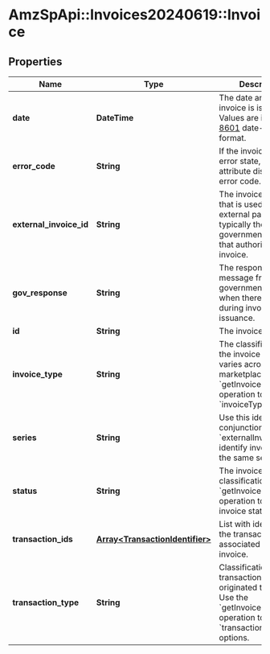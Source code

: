 # AmzSpApi::Invoices20240619::Invoice

## Properties
Name | Type | Description | Notes
------------ | ------------- | ------------- | -------------
**date** | **DateTime** | The date and time the invoice is issued. Values are in [ISO 8601](https://developer-docs.amazon.com/sp-api/docs/iso-8601) date-time format. | [optional] 
**error_code** | **String** | If the invoice is in an error state, this attribute displays the error code. | [optional] 
**external_invoice_id** | **String** | The invoice identifier that is used by an external party. This is typically the government agency that authorized the invoice. | [optional] 
**gov_response** | **String** | The response message from the government authority when there is an error during invoice issuance. | [optional] 
**id** | **String** | The invoice identifier. | [optional] 
**invoice_type** | **String** | The classification of the invoice type. This varies across marketplaces. Use the &#x60;getInvoicesAttributes&#x60; operation to check &#x60;invoiceType&#x60; options. | [optional] 
**series** | **String** | Use this identifier in conjunction with &#x60;externalInvoiceId&#x60; to identify invoices from the same seller. | [optional] 
**status** | **String** | The invoice status classification. Use the &#x60;getInvoicesAttributes&#x60; operation to check invoice status options. | [optional] 
**transaction_ids** | [**Array&lt;TransactionIdentifier&gt;**](TransactionIdentifier.md) | List with identifiers for the transactions associated to the invoice. | [optional] 
**transaction_type** | **String** | Classification of the transaction that originated this invoice. Use the &#x60;getInvoicesAttributes&#x60; operation to check &#x60;transactionType&#x60; options. | [optional] 

